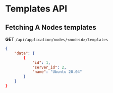 # Templates API

## Fetching A Nodes templates

**GET** `/api/application/nodes/<nodeid>/templates`

```json
{
    "data": {
        {
            "id": 1,
            "server_id": 2,
            "name": "Ubuntu 20.04"
        }
    }
}
```
